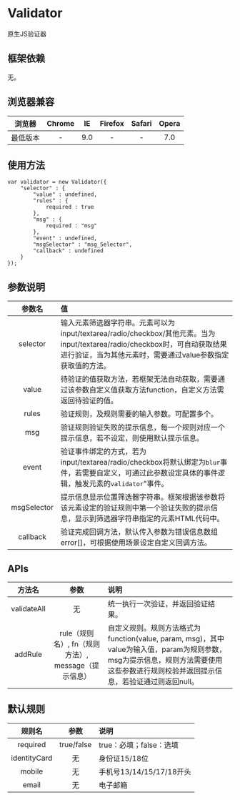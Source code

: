 # Validator
原生JS验证器

## 框架依赖

无。

## 浏览器兼容

|浏览器|Chrome|IE|Firefox|Safari|Opera|
|:----:|:-------:|:-------:|:------:|:-------:|:-------:|
|最低版本|-|9.0|-|-|7.0|

## 使用方法

	var validator = new Validator({
		"selector" : {
			"value" : undefined,
			"rules" : {
				required : true
			},
			"msg" : {
				required : "msg"
			},
			"event" : undefined,
			"msgSelector" : "msg_Selector",
			"callback" : undefined
		}
	});

## 参数说明

|参数名|值|
|:-------------------------------:|:------------------------------------------------------------------|
|selector|输入元素筛选器字符串。元素可以为input/textarea/radio/checkbox/其他元素。当为input/textarea/radio/checkbox时，可自动获取结果进行验证，当为其他元素时，需要通过value参数指定获取值的方法。|
|value|待验证的值获取方法，若框架无法自动获取，需要通过该参数自定义值获取方法function，自定义方法需返回待验证的值。|
|rules|验证规则，及规则需要的输入参数。可配置多个。|
|msg|验证规则验证失败的提示信息，每一个规则对应一个提示信息，若不设定，则使用默认提示信息。|
|event|验证事件绑定的方式，若为input/textarea/radio/checkbox将默认绑定为<code>blur</code>事件，若需要自定义，可通过此参数设定具体的事件逻辑，触发元素的<code>validator</code>"事件。|
|msgSelector|提示信息显示位置筛选器字符串。框架根据该参数将该元素设定的验证规则中第一个验证失败的提示信息，显示到筛选器字符串指定的元素HTML代码中。|
|callback|验证完成回调方法，默认传入参数为错误信息数组error[]，可根据使用场景设定自定义回调方法。|

## APIs

|方法名|参数|说明|
|:-------------------------------:|:-------------------------------:|:-----------------------------------------------|
|validateAll|无|统一执行一次验证，并返回验证结果。|
|addRule|rule（规则名）, fn（规则方法）, message（提示信息）|自定义规则。规则方法格式为function(value, param, msg)，其中value为输入值，param为规则参数，msg为提示信息，规则方法需要使用这些参数进行规则校验并返回提示信息，若验证通过则返回null。|

## 默认规则

|规则名|参数|说明|
|:-------------------------------:|:-------------------------------:|:-----------------------------------------------|
|required|true/false|true：必填；false：选填|
|identityCard|无|身份证15/18位|
|mobile|无|手机号13/14/15/17/18开头|
|email|无|电子邮箱|
